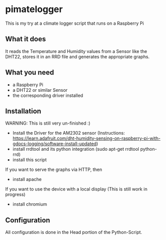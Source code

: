 # pimatelogger
This is my try at a climate logger script that runs on a Raspberry Pi

## What it does
It reads the Temperature and Humidity values from a Sensor like the DHT22, stores it in an RRD file and generates the appropriate graphs.

## What you need
- a Raspberry Pi
- a DHT22 or similar Sensor
- the corresponding driver installed

## Installation
WARNING: This is still very un-finished :)

- Install the Driver for the AM2302 sensor (Instructions: https://learn.adafruit.com/dht-humidity-sensing-on-raspberry-pi-with-gdocs-logging/software-install-updated)
- install rrdtool and its python integration (sudo apt-get rrdtool python-rrd)
- install this script

If you want to serve the graphs via HTTP, then
- install apache

If you want to use the device with a local display (This is still work in progress)
- install chromium

## Configuration
All configuration is done in the Head portion of the Python-Script.

